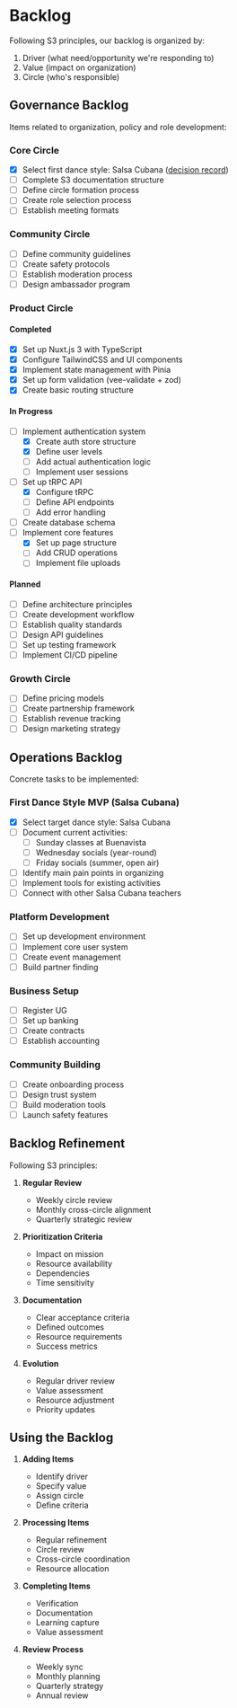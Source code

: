# Backlog

Following S3 principles, our backlog is organized by:

1. Driver (what need/opportunity we're responding to)
2. Value (impact on organization)
3. Circle (who's responsible)

## Governance Backlog

Items related to organization, policy and role development:

### Core Circle

- [x] Select first dance style: Salsa Cubana ([decision record](../30.governance/decisions/001-first-dance-style.md))
- [ ] Complete S3 documentation structure
- [ ] Define circle formation process
- [ ] Create role selection process
- [ ] Establish meeting formats

### Community Circle

- [ ] Define community guidelines
- [ ] Create safety protocols
- [ ] Establish moderation process
- [ ] Design ambassador program

### Product Circle

#### Completed

- [x] Set up Nuxt.js 3 with TypeScript
- [x] Configure TailwindCSS and UI components
- [x] Implement state management with Pinia
- [x] Set up form validation (vee-validate + zod)
- [x] Create basic routing structure

#### In Progress

- [ ] Implement authentication system
  - [x] Create auth store structure
  - [x] Define user levels
  - [ ] Add actual authentication logic
  - [ ] Implement user sessions
- [ ] Set up tRPC API
  - [x] Configure tRPC
  - [ ] Define API endpoints
  - [ ] Add error handling
- [ ] Create database schema
- [ ] Implement core features
  - [x] Set up page structure
  - [ ] Add CRUD operations
  - [ ] Implement file uploads

#### Planned

- [ ] Define architecture principles
- [ ] Create development workflow
- [ ] Establish quality standards
- [ ] Design API guidelines
- [ ] Set up testing framework
- [ ] Implement CI/CD pipeline

### Growth Circle

- [ ] Define pricing models
- [ ] Create partnership framework
- [ ] Establish revenue tracking
- [ ] Design marketing strategy

## Operations Backlog

Concrete tasks to be implemented:

### First Dance Style MVP (Salsa Cubana)

- [x] Select target dance style: Salsa Cubana
- [ ] Document current activities:
  - [ ] Sunday classes at Buenavista
  - [ ] Wednesday socials (year-round)
  - [ ] Friday socials (summer, open air)
- [ ] Identify main pain points in organizing
- [ ] Implement tools for existing activities
- [ ] Connect with other Salsa Cubana teachers

### Platform Development

- [ ] Set up development environment
- [ ] Implement core user system
- [ ] Create event management
- [ ] Build partner finding

### Business Setup

- [ ] Register UG
- [ ] Set up banking
- [ ] Create contracts
- [ ] Establish accounting

### Community Building

- [ ] Create onboarding process
- [ ] Design trust system
- [ ] Build moderation tools
- [ ] Launch safety features

## Backlog Refinement

Following S3 principles:

1. **Regular Review**

   - Weekly circle review
   - Monthly cross-circle alignment
   - Quarterly strategic review

2. **Prioritization Criteria**

   - Impact on mission
   - Resource availability
   - Dependencies
   - Time sensitivity

3. **Documentation**

   - Clear acceptance criteria
   - Defined outcomes
   - Resource requirements
   - Success metrics

4. **Evolution**
   - Regular driver review
   - Value assessment
   - Resource adjustment
   - Priority updates

## Using the Backlog

1. **Adding Items**

   - Identify driver
   - Specify value
   - Assign circle
   - Define criteria

2. **Processing Items**

   - Regular refinement
   - Circle review
   - Cross-circle coordination
   - Resource allocation

3. **Completing Items**

   - Verification
   - Documentation
   - Learning capture
   - Value assessment

4. **Review Process**
   - Weekly sync
   - Monthly planning
   - Quarterly strategy
   - Annual review
